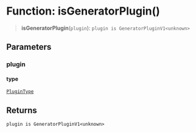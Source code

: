 # Function: isGeneratorPlugin()

> **isGeneratorPlugin**(`plugin`): `plugin is GeneratorPluginV1<unknown>`

## Parameters

### plugin

#### type

[`PluginType`](../../plugin/enumerations/PluginType.md)

## Returns

`plugin is GeneratorPluginV1<unknown>`
